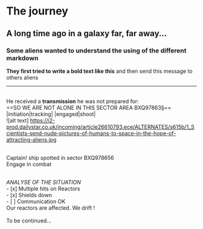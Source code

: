 # The journey

## A long time ago in a galaxy far, far away... </br>
### Some aliens wanted to understand the using of the different markdown</br>
**They first tried to write a bold text like this** and then send this message to others aliens</br>
 
--------------------------------------------------------------------------------------------------------
<!-- abel -->
<br/> He received a __transmission__ he was not prepared for:
<br/> ==SO WE ARE NOT ALONE IN THIS SECTOR AREA BXQ97863§==
<br/>|initiation|tracking|
|engaged|shoot|
<br/> ![alt text] https://i2-prod.dailystar.co.uk/incoming/article26610793.ece/ALTERNATES/s615b/1_Scientists-send-nude-pictures-of-humans-to-space-in-the-hope-of-attracting-aliens.jpg 

<!-- Julien --> 
<br/> Captain! ship spotted in sector BXQ978656 
<br/> Engage in combat 

<br/> *ANALYSE OF THE SITUATION*
<br/> - [x] Multiple hits on Reactors 
<br/> - [x] Shields down
<br/> - [ ] Communication OK
<br/> Our reactors are affected. We drift !
<br/> 
<br/> To be continued...  
